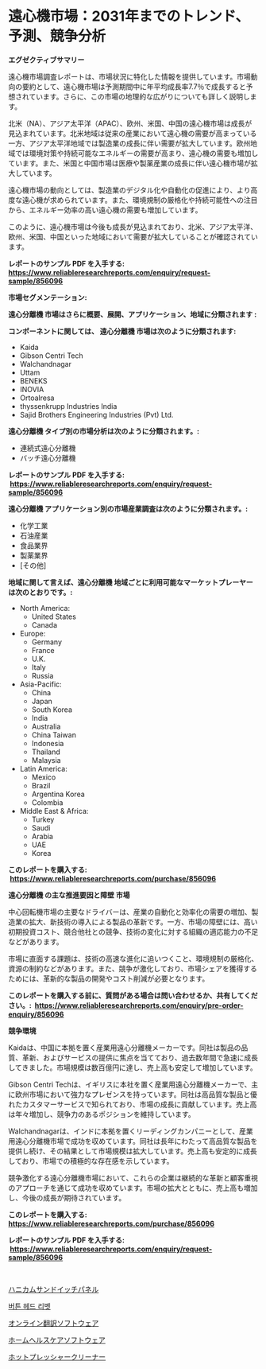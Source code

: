 <p><h1>遠心機市場：2031年までのトレンド、予測、競争分析</h1></p><p><strong>エグゼクティブサマリー</strong></p>
<p><p>遠心機市場調査レポートは、市場状況に特化した情報を提供しています。市場動向の要約として、遠心機市場は予測期間中に年平均成長率7.7％で成長すると予想されています。さらに、この市場の地理的な広がりについても詳しく説明します。</p><p>北米（NA）、アジア太平洋（APAC）、欧州、米国、中国の遠心機市場は成長が見込まれています。北米地域は従来の産業において遠心機の需要が高まっている一方、アジア太平洋地域では製造業の成長に伴い需要が拡大しています。欧州地域では環境対策や持続可能なエネルギーの需要が高まり、遠心機の需要も増加しています。また、米国と中国市場は医療や製薬産業の成長に伴い遠心機市場が拡大しています。</p><p>遠心機市場の動向としては、製造業のデジタル化や自動化の促進により、より高度な遠心機が求められています。また、環境規制の厳格化や持続可能性への注目から、エネルギー効率の高い遠心機の需要も増加しています。</p><p>このように、遠心機市場は今後も成長が見込まれており、北米、アジア太平洋、欧州、米国、中国といった地域において需要が拡大していることが確認されています。</p></p>
<p><strong>レポートのサンプル PDF を入手する: <a href="https://www.reliableresearchreports.com/enquiry/request-sample/856096">https://www.reliableresearchreports.com/enquiry/request-sample/856096</a></strong></p>
<p><strong>市場セグメンテーション:</strong></p>
<p><strong> 遠心分離機 市場はさらに概要、展開、アプリケーション、地域に分類されます :</strong></p>
<p><strong>コンポーネントに関しては、 遠心分離機 市場は次のように分類されます: &nbsp;</strong></p>
<p><ul><li>Kaida</li><li>Gibson Centri Tech</li><li>Walchandnagar</li><li>Uttam</li><li>BENEKS</li><li>INOVIA</li><li>Ortoalresa</li><li>thyssenkrupp Industries India</li><li>Sajid Brothers Engineering Industries (Pvt) Ltd.</li></ul></p>
<p><strong> 遠心分離機 タイプ別の市場分析は次のように分類されます。:</strong></p>
<p><ul><li>連続式遠心分離機</li><li>バッチ遠心分離機</li></ul></p>
<p><strong>レポートのサンプル PDF を入手する: &nbsp;<a href="https://www.reliableresearchreports.com/enquiry/request-sample/856096">https://www.reliableresearchreports.com/enquiry/request-sample/856096</a></strong></p>
<p><strong> 遠心分離機 アプリケーション別の市場産業調査は次のように分類されます。:</strong></p>
<p><ul><li>化学工業</li><li>石油産業</li><li>食品業界</li><li>製薬業界</li><li>[その他]</li></ul></p>
<p><strong>地域に関して言えば、遠心分離機 地域ごとに利用可能なマーケットプレーヤーは次のとおりです。:</strong></p>
<p><ul>
    <li>
        North America:
        <ul>
            <li>United States</li>
            <li>Canada</li>
        </ul>
    </li>
    <li>
        Europe:
        <ul>
            <li>Germany</li>
            <li>France</li>
            <li>U.K.</li>
            <li>Italy</li>
            <li>Russia</li>
        </ul>
    </li>
    <li>
        Asia-Pacific:
        <ul>
            <li>China</li>
            <li>Japan</li>
            <li>South Korea</li>
            <li>India</li>
            <li>Australia</li>
            <li>China Taiwan</li>
            <li>Indonesia</li>
            <li>Thailand</li>
            <li>Malaysia</li>
        </ul>
    </li>
    <li>
        Latin America:
        <ul>
            <li>Mexico</li>
            <li>Brazil</li>
            <li>Argentina Korea</li>
            <li>Colombia</li>
        </ul>
    </li>
    <li>
        Middle East & Africa:
        <ul>
            <li>Turkey</li>
            <li>Saudi</li>
            <li>Arabia</li>
            <li>UAE</li>
            <li>Korea</li>
        </ul>
    </li>
    </ul></p>
<p><strong>このレポートを購入する: &nbsp;<a href="https://www.reliableresearchreports.com/purchase/856096">https://www.reliableresearchreports.com/purchase/856096</a></strong></p>
<p><strong>遠心分離機 の主な推進要因と障壁 市場</strong></p>
<p><p>中心回転機市場の主要なドライバーは、産業の自動化と効率化の需要の増加、製造業の拡大、新技術の導入による製品の革新です。一方、市場の障壁には、高い初期投資コスト、競合他社との競争、技術の変化に対する組織の適応能力の不足などがあります。</p><p>市場に直面する課題は、技術の高速な進化に追いつくこと、環境規制の厳格化、資源の制約などがあります。また、競争が激化しており、市場シェアを獲得するためには、革新的な製品の開発やコスト削減が必要となります。</p></p>
<p><strong>このレポートを購入する前に、質問がある場合は問い合わせるか、共有してください。:&nbsp; <a href="https://www.reliableresearchreports.com/enquiry/pre-order-enquiry/856096">https://www.reliableresearchreports.com/enquiry/pre-order-enquiry/856096</a></strong></p>
<p><strong>競争環境</strong></p>
<p><p>Kaidaは、中国に本拠を置く産業用遠心分離機メーカーです。同社は製品の品質、革新、およびサービスの提供に焦点を当てており、過去数年間で急速に成長してきました。市場規模は数百億円に達し、売上高も安定して増加しています。</p><p>Gibson Centri Techは、イギリスに本社を置く産業用遠心分離機メーカーで、主に欧州市場において強力なプレゼンスを持っています。同社は高品質な製品と優れたカスタマーサービスで知られており、市場の成長に貢献しています。売上高は年々増加し、競争力のあるポジションを維持しています。</p><p>Walchandnagarは、インドに本拠を置くリーディングカンパニーとして、産業用遠心分離機市場で成功を収めています。同社は長年にわたって高品質な製品を提供し続け、その結果として市場規模は拡大しています。売上高も安定的に成長しており、市場での積極的な存在感を示しています。</p><p>競争激化する遠心分離機市場において、これらの企業は継続的な革新と顧客重視のアプローチを通じて成功を収めています。市場の拡大とともに、売上高も増加し、今後の成長が期待されています。</p></p>
<p><strong>このレポートを購入する: &nbsp; <a href="https://www.reliableresearchreports.com/purchase/856096">https://www.reliableresearchreports.com/purchase/856096</a></strong></p>
<p><strong>レポートのサンプル PDF を入手する: &nbsp;<a href="https://www.reliableresearchreports.com/enquiry/request-sample/856096">https://www.reliableresearchreports.com/enquiry/request-sample/856096</a></strong><strong></strong></p>
<p>&nbsp;</p>
<p><p><a href="https://github.com/one-cool-chick/Market-Research-Report-List-1/blob/main/33038548806.md">ハニカムサンドイッチパネル</a></p><p><a href="https://medium.com/@fly879567/%EB%B2%84%ED%8A%BC-%ED%97%A4%EB%93%9C-%EB%A6%AC%EB%B2%B3-%EC%8B%9C%EC%9E%A5%EC%9D%84-%EB%B6%84%EC%84%9D%ED%95%98%EA%B3%A0-%EC%9E%88%EC%8A%B5%EB%8B%88%EB%8B%A4-%EA%B8%80%EB%A1%9C%EB%B2%8C-%EC%82%B0%EC%97%85-%EC%A0%84%EB%A7%9D-%EB%B0%8F-%EC%98%88%EC%B8%A1-2024%EB%85%84%EB%B6%80%ED%84%B0-2031%EB%85%84%EA%B9%8C%EC%A7%80-aa07d775d455">버튼 헤드 리벳</a></p><p><a href="https://medium.com/@kelscdowell78456/%E3%82%AA%E3%83%B3%E3%83%A9%E3%82%A4%E3%83%B3%E7%BF%BB%E8%A8%B3%E3%82%BD%E3%83%95%E3%83%88%E3%82%A6%E3%82%A7%E3%82%A2%E5%B8%82%E5%A0%B4%E3%81%AE%E3%83%A1%E3%83%88%E3%83%AA%E3%82%AF%E3%82%B9%E3%82%92%E8%A7%A3%E8%AA%AD%E3%81%99%E3%82%8B-%E5%B8%82%E5%A0%B4%E3%82%B7%E3%82%A7%E3%82%A2-%E3%83%88%E3%83%AC%E3%83%B3%E3%83%89-%E6%88%90%E9%95%B7%E3%83%91%E3%82%BF%E3%83%BC%E3%83%B3-90f2b38687ca">オンライン翻訳ソフトウェア</a></p><p><a href="https://github.com/luffiazaza/Market-Research-Report-List-1/blob/main/27305018805.md">ホームヘルスケアソフトウェア</a></p><p><a href="https://medium.com/@wesleyeilly8796202/%E7%86%B1%E5%9C%A7%E6%B4%97%E6%B5%84%E6%A9%9F%E5%B8%82%E5%A0%B4%E5%B1%95%E6%9C%9B-%E6%A5%AD%E7%95%8C%E3%81%AE%E6%A6%82%E6%B3%81%E3%81%A8%E4%BA%88%E6%B8%AC-2024%E5%B9%B4%E3%81%8B%E3%82%892031%E5%B9%B4-36f2eca26d62">ホットプレッシャークリーナー</a></p></p>